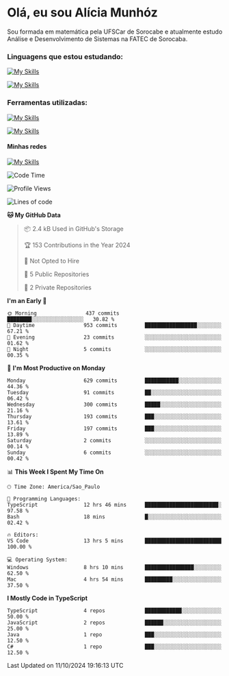 # Olá, eu sou Alícia Munhóz

<p>Sou formada em matemática pela UFSCar de Sorocabe e atualmente estudo Análise e Desenvolvimento de Sistemas na FATEC de Sorocaba.</p>

### Linguagens que estou estudando:

[![My Skills](https://skillicons.dev/icons?i=js,ts,html,css)](https://skillicons.dev)


[![My Skills](https://skillicons.dev/icons?i=nodejs,java,py,latex)](https://skillicons.dev)

### Ferramentas utilizadas:

[![My Skills](https://skillicons.dev/icons?i=vscode,discord,figma,git)](https://skillicons.dev)

[![My Skills](https://skillicons.dev/icons?i=github,gmail,mongodb,sublime)](https://skillicons.dev)

#### Minhas redes
[![My Skills](https://skillicons.dev/icons?i=linkedin)](https://www.linkedin.com/in/aliciamunhozfrancodecamargo/)

<!--START_SECTION:waka-->
![Code Time](http://img.shields.io/badge/Code%20Time-103%20hrs%208%20mins-blue)

![Profile Views](http://img.shields.io/badge/Profile%20Views-0-blue)

![Lines of code](https://img.shields.io/badge/From%20Hello%20World%20I%27ve%20Written-2.1%20million%20lines%20of%20code-blue)

**🐱 My GitHub Data** 

> 📦 2.4 kB Used in GitHub's Storage 
 > 
> 🏆 153 Contributions in the Year 2024
 > 
> 🚫 Not Opted to Hire
 > 
> 📜 5 Public Repositories 
 > 
> 🔑 2 Private Repositories 
 > 
**I'm an Early 🐤** 

```text
🌞 Morning                437 commits         ████████░░░░░░░░░░░░░░░░░   30.82 % 
🌆 Daytime                953 commits         █████████████████░░░░░░░░   67.21 % 
🌃 Evening                23 commits          ░░░░░░░░░░░░░░░░░░░░░░░░░   01.62 % 
🌙 Night                  5 commits           ░░░░░░░░░░░░░░░░░░░░░░░░░   00.35 % 
```
📅 **I'm Most Productive on Monday** 

```text
Monday                   629 commits         ███████████░░░░░░░░░░░░░░   44.36 % 
Tuesday                  91 commits          ██░░░░░░░░░░░░░░░░░░░░░░░   06.42 % 
Wednesday                300 commits         █████░░░░░░░░░░░░░░░░░░░░   21.16 % 
Thursday                 193 commits         ███░░░░░░░░░░░░░░░░░░░░░░   13.61 % 
Friday                   197 commits         ███░░░░░░░░░░░░░░░░░░░░░░   13.89 % 
Saturday                 2 commits           ░░░░░░░░░░░░░░░░░░░░░░░░░   00.14 % 
Sunday                   6 commits           ░░░░░░░░░░░░░░░░░░░░░░░░░   00.42 % 
```


📊 **This Week I Spent My Time On** 

```text
🕑︎ Time Zone: America/Sao_Paulo

💬 Programming Languages: 
TypeScript               12 hrs 46 mins      ████████████████████████░   97.58 % 
Bash                     18 mins             █░░░░░░░░░░░░░░░░░░░░░░░░   02.42 % 

🔥 Editors: 
VS Code                  13 hrs 5 mins       █████████████████████████   100.00 % 

💻 Operating System: 
Windows                  8 hrs 10 mins       ████████████████░░░░░░░░░   62.50 % 
Mac                      4 hrs 54 mins       █████████░░░░░░░░░░░░░░░░   37.50 % 
```

**I Mostly Code in TypeScript** 

```text
TypeScript               4 repos             ████████████░░░░░░░░░░░░░   50.00 % 
JavaScript               2 repos             ██████░░░░░░░░░░░░░░░░░░░   25.00 % 
Java                     1 repo              ███░░░░░░░░░░░░░░░░░░░░░░   12.50 % 
C#                       1 repo              ███░░░░░░░░░░░░░░░░░░░░░░   12.50 % 
```




 Last Updated on 11/10/2024 19:16:13 UTC
<!--END_SECTION:waka-->
